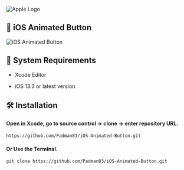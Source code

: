 ![Apple Logo](https://user-images.githubusercontent.com/45048950/73131198-bca1e580-4041-11ea-8f8d-ebfd844f0e64.png) 

## 📱 iOS Animated Button

![iOS Animated Button](https://user-images.githubusercontent.com/45048950/77666890-7d016680-6fbc-11ea-93f8-66ffa8af0dfe.gif)

## 🧰 System Requirements

* Xcode Editor

* iOS 13.3 or latest version

## 🛠️ Installation

#### Open in Xcode, go to source control -> clone -> enter repository URL.

```
https://github.com/Padman83/iOS-Animated-Button.git
```

#### Or Use the Terminal.

```
git clone https://github.com/Padman83/iOS-Animated-Button.git
```
